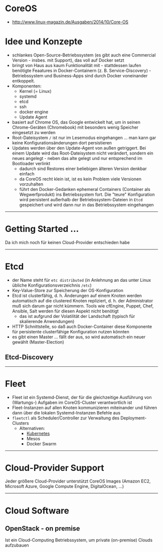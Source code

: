 # CoreOS
* http://www.linux-magazin.de/Ausgaben/2014/10/Core-OS

# Idee und Konzepte
* schlankes Open-Source-Betriebssystem (es gibt auch eine Commercial Version - insbes. mit Support), das voll auf Docker setzt
* bringt von Haus aus kaum Funktionalität mit - stattdessen laufen benötigte Feaatures in Docker-Containern (z. B. Service-Discovery) - Betriebssystem und Business-Apps sind durch Docker voneinander entkoppelt.
* Komponenten:
  * Kernel (= Linux)
  * systemd
  * etcd
  * ssh
  * docker engine
  * Update Agent 
* basiert auf Chrome OS, das Google entwickelt hat, um in seinen Chrome-Geräten (Chromebook) mit besonders wenig Speicher eingesetzt zu werden
* Root-Dateisystem ``/`` ist nur im Lesemodus eingehangen ... man kann gar keine Konfigurationsänderungen dort persistieren
* Updates werden über den Update-Agent von außen getriggert. Bei einem Update wird das Root-Dateisystem nicht verändert, sondern ein neues angelegt - neben das alte gelegt und nur entsprechend im Bootloader verlinkt
  * dadurch sind Restores einer beliebigen älteren Version denkbar einfach
  * da CoreOS recht klein ist, ist es kein Problem viele Versionen vorzuhalten
  * führt den Docker-Gedanken ephemeral Containers (Container als Wegwerfprodukt) ins Betriebssystem fort. Die "teure" Konfiguration wird persistent außerhalb der Betriebssystem-Dateien in ``Etcd`` gespeichert und wird dann nur in das Betriebssystem eingehangen

---

# Getting Started ...
Da ich mich noch für keinen Cloud-Provider entschieden habe

---

# Etcd
* der Name steht für ``etc distributed`` (in Anlehnung an das unter Linux übliche Konfigurationsverzeichnis ``/etc``) 
* Key-Value-Store zur Speicherung der OS-Konfiguration
* Etcd ist clusterfähig, d. h. Änderungen auf einem Knoten werden automatisch auf die clustered Knoten repliziert, d. h. der Administrator muß sich darum gar nicht kümmern. Tools wie cfEngine, Puppet, Chef, Ansible, Salt werden für diesen Aspekt nicht benötigt
  * das ist aufgrund der Volatilität der Landschaft (typisch für skalierende Anwendungen)
* HTTP Schnittstelle, so daß auch Docker-Container diese Komponente für persistente clusterfähige Konfiguration nutzen könnten
* es gibt einen Master ... fällt der aus, so wird automatisch ein neuer gewählt (Master-Election)

## Etcd-Discovery

--- 

# Fleet
* Fleet ist ein Systemd-Dienst, der für die gleichzeitige Ausführung von (Wartungs-) Aufgaben im CoreOS-Cluster verantwortlich ist
* Fleet-Instanzen auf allen Knoten kommunizieren miteinander und führen dann über die lokalen Systemd-Instanzen Befehle aus
* ``fleetctl`` als Scheduler/Controller zur Verwaltung des Deployment-Clusters
  * Alternativen:
    * [Kubernetes](kubernetes.md)
    * Mesos
    * Docker Swarm 

--- 

# Cloud-Provider Support
Jeder größere Cloud-Provider unterstützt CoreOS Images (Amazon EC2, Microsoft Azure, Google Compute Engine, DigitalOcean, ...)



------------------

# Cloud Software
## OpenStack - on premise
Ist ein Cloud-Computing Betriebssystem, um private (on-premise) Clouds aufzubauen